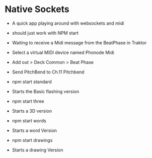 # Native Sockets

* A quick app playing around with websockets and midi

* should just work with NPM start

* Waiting to receive a Midi message from the BeatPhase in Traktor
* Select a virtual MIDI device named Phonode Midi
* Add out > Deck Common > Beat Phase
* Send PitchBend to Ch.11 Pitchbend

* npm start standard
* Starts the Basic flashing version

* npm start three
* Starts a 3D version

* npm start words
* Starts a word Version

* npm start drawings
* Starts a drawing Version
